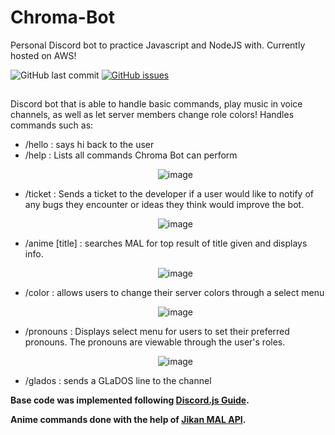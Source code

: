 # Chroma-Bot
Personal Discord bot to practice Javascript and NodeJS with. Currently hosted on AWS!

![GitHub last commit](https://img.shields.io/github/last-commit/chaydotgit/Chroma-Bot?style=for-the-badge)
[![GitHub issues](https://img.shields.io/github/issues/chaydotgit/Chroma-Bot?style=for-the-badge)](https://github.com/chaydotgit/Chroma-Bot/issues)

## 
Discord bot that is able to handle basic commands, play music in voice channels, as well as let server members change role colors!
Handles commands such as:
- /hello : says hi back to the user
- /help : Lists all commands Chroma Bot can perform
        <p align="center">
        ![image](https://user-images.githubusercontent.com/26285957/222298515-04c82899-169b-4e05-a5f8-8051b96b4095.png)
        </p>
- /ticket : Sends a ticket to the developer if a user would like to notify of any bugs they encounter or ideas they think would improve the bot.
        <p align="center">
        ![image](https://user-images.githubusercontent.com/26285957/222298805-83b70b21-eee0-47fa-b992-e7194565b7bd.png)
        <p>
- /anime [title] : searches MAL for top result of title given and displays info.  
        <p align="center">
        ![image](https://user-images.githubusercontent.com/26285957/222009447-5c7d0f20-19e7-4e1b-aece-8c3288271dbd.png)
        </p>
- /color : allows users to change their server colors through a select menu  
        <p align="center">
        ![image](https://user-images.githubusercontent.com/26285957/222009599-4fcdf4a1-93ed-46b4-8fdd-f325b3dbaade.png)
        </p>
- /pronouns : Displays select menu for users to set their preferred pronouns. The pronouns are viewable through the user's roles.
        <p align="center">
        ![image](https://user-images.githubusercontent.com/26285957/222009740-ed1614c5-a4ff-4a2c-8c26-21eb1e9322e5.png)
        </p>
- /glados : sends a GLaDOS line to the channel

__Base code was implemented following [Discord.js Guide](https://discordjs.guide/#before-you-begin).__

__Anime commands done with the help of [Jikan MAL API](https://jikan.moe/).__
